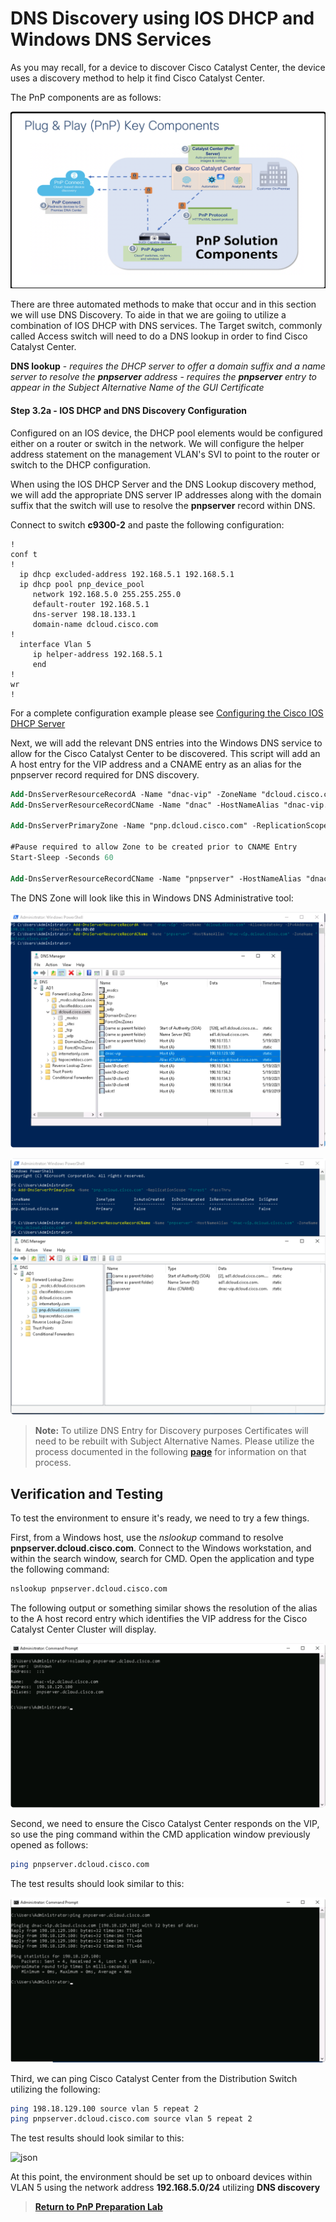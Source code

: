# DNS Discovery using IOS DHCP and Windows DNS Services

As you may recall, for a device to discover Cisco Catalyst Center, the device uses a discovery method to help it find Cisco Catalyst Center. 

The PnP components are as follows:

![json](../../ASSETS/pnp-workflows.png?raw=true "Import JSON")

There are three automated methods to make that occur and in this section we will use DNS Discovery. To aide in that we are goiing to utilize a combination of IOS DHCP with DNS services. The Target switch, commonly called Access switch will need to do a DNS lookup in order to find Cisco Catalyst Center.

**DNS lookup** 
    - *requires the DHCP server to offer a domain suffix and a name server to resolve the **pnpserver** address*
    - *requires the **pnpserver** entry to appear in the Subject Alternative Name of the GUI Certificate*

#### Step 3.2a - IOS DHCP and DNS Discovery Configuration

Configured on an IOS device, the DHCP pool elements would be configured either on a router or switch in the network. We will configure the helper address statement on the management VLAN's SVI to point to the router or switch to the DHCP configuration. 

When using the IOS DHCP Server and the DNS Lookup discovery method, we will add the appropriate DNS server IP addresses along with the domain suffix that the switch will use to resolve the **pnpserver** record within DNS.

Connect to switch **c9300-2** and paste the following configuration:

```vtl
!
conf t
!
  ip dhcp excluded-address 192.168.5.1 192.168.5.1
  ip dhcp pool pnp_device_pool                         
     network 192.168.5.0 255.255.255.0                  
     default-router 192.168.5.1 
     dns-server 198.18.133.1                           
     domain-name dcloud.cisco.com                       
!
  interface Vlan 5                         
     ip helper-address 192.168.5.1                  
     end
!
wr
!
```

For a complete configuration example please see [Configuring the Cisco IOS DHCP Server](https://www.cisco.com/en/US/docs/ios/12_4t/ip_addr/configuration/guide/htdhcpsv.html#wp1046301)

Next, we will add the relevant DNS entries into the Windows DNS service to allow for the Cisco Catalyst Center to be discovered. This script will add an A host entry for the VIP address and a CNAME entry as an alias for the pnpserver record required for DNS discovery.

```ps
Add-DnsServerResourceRecordA -Name "dnac-vip" -ZoneName "dcloud.cisco.com" -AllowUpdateAny -IPv4Address "198.18.129.100" -TimeToLive 01:00:00
Add-DnsServerResourceRecordCName -Name "dnac" -HostNameAlias "dnac-vip.dcloud.cisco.com" -ZoneName "dcloud.cisco.com"

Add-DnsServerPrimaryZone -Name "pnp.dcloud.cisco.com" -ReplicationScope "Forest" -PassThru

#Pause required to allow Zone to be created prior to CNAME Entry
Start-Sleep -Seconds 60

Add-DnsServerResourceRecordCName -Name "pnpserver" -HostNameAlias "dnac-vip.dcloud.cisco.com" -ZoneName "pnp.dcloud.cisco.com"
```

The DNS Zone will look like this in Windows DNS Administrative tool: 

![json](./images/DNACenterDNSentries.png?raw=true "Import JSON")

![json](./images/DNACenterDNSentries2.png?raw=true "Import JSON")

> **Note:** To utilize DNS Entry for Discovery purposes Certificates will need to be rebuilt with Subject Alternative Names. Please utilize the process documented in the following [**page**](./Certificates.md) for information on that process.

## Verification and Testing

To test the environment to ensure it's ready, we need to try a few things.

First, from a Windows host, use the *nslookup* command to resolve **pnpserver.dcloud.cisco.com**. Connect to the Windows workstation, and within the search window, search for CMD. Open the application and type the following command:

```bash
nslookup pnpserver.dcloud.cisco.com
```

The following output or something similar shows the resolution of the alias to the A host record entry which identifies the VIP address for the Cisco Catalyst Center Cluster will display.

![json](./images/DNACenterDNStests.png?raw=true "Import JSON")

Second, we need to ensure the Cisco Catalyst Center responds on the VIP, so use the ping command within the CMD application window previously opened as follows:

```bash
ping pnpserver.dcloud.cisco.com
```

The test results should look similar to this:

![json](./images/DNACenterDNStestPing.png?raw=true "Import JSON")

Third, we can ping Cisco Catalyst Center from the Distribution Switch utilizing the following:

```bash
ping 198.18.129.100 source vlan 5 repeat 2
ping pnpserver.dcloud.cisco.com source vlan 5 repeat 2
```
The test results should look similar to this:

![json](./images/blank.png?raw=true "Import JSON")

At this point, the environment should be set up to onboard devices within VLAN 5 using the network address **192.168.5.0/24** utilizing **DNS discovery**

> [**Return to PnP Preparation Lab**](./module1e-reset.md#step-6---reset-eem-script-or-pnp-service-reset)
